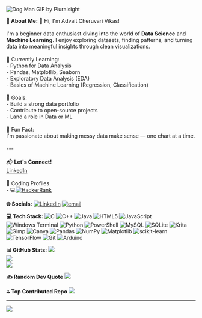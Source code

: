 
![Dog Man GIF by Pluralsight](https://github.com/user-attachments/assets/2e921ffe-0c3c-41f2-aa01-b2d0f09bdba4)


 **💫 About Me:**
👋 Hi, I'm Advait Cheruvari Vikas!<br><br>I'm a beginner data enthusiast diving into the world of **Data Science** and **Machine Learning**. I enjoy exploring datasets, finding patterns, and turning data into meaningful insights through clean visualizations.<br><br> 🧠 Currently Learning:<br>- Python for Data Analysis<br>- Pandas, Matplotlib, Seaborn<br>- Exploratory Data Analysis (EDA)<br>- Basics of Machine Learning (Regression, Classification)<br><br> 🚀 Goals:<br>- Build a strong data portfolio<br>- Contribute to open-source projects<br>- Land a role in Data or ML<br><br> 🌱 Fun Fact:<br>I'm passionate about making messy data make sense — one chart at a time.<br><br>---<br><br>📬 **Let's Connect!**  <br>[LinkedIn](https://www.linkedin.com/in/advait-vikas-0007b8210/) <br><br> 🎯 Coding Profiles <br>- 💻[![HackerRank](https://img.shields.io/badge/HackerRank-1ba94c?style=for-the-badge&logo=hackerrank&logoColor=white)](https://www.hackerrank.com/profile/advaitvikas)



**🌐 Socials:**
[![LinkedIn](https://img.shields.io/badge/LinkedIn-%230077B5.svg?logo=linkedin&logoColor=white)](https://www.linkedin.com/in/advait-vikas-0007b8210/) [![email](https://img.shields.io/badge/Email-D14836?logo=gmail&logoColor=white)](mailto:advaitvikas13@gmail.com) 

**💻 Tech Stack:**
![C](https://img.shields.io/badge/c-%2300599C.svg?style=for-the-badge&logo=c&logoColor=white) ![C++](https://img.shields.io/badge/c++-%2300599C.svg?style=for-the-badge&logo=c%2B%2B&logoColor=white) ![Java](https://img.shields.io/badge/java-%23ED8B00.svg?style=for-the-badge&logo=openjdk&logoColor=white) ![HTML5](https://img.shields.io/badge/html5-%23E34F26.svg?style=for-the-badge&logo=html5&logoColor=white) ![JavaScript](https://img.shields.io/badge/javascript-%23323330.svg?style=for-the-badge&logo=javascript&logoColor=%23F7DF1E) ![Windows Terminal](https://img.shields.io/badge/Windows%20Terminal-%234D4D4D.svg?style=for-the-badge&logo=windows-terminal&logoColor=white) ![Python](https://img.shields.io/badge/python-3670A0?style=for-the-badge&logo=python&logoColor=ffdd54) ![PowerShell](https://img.shields.io/badge/PowerShell-%235391FE.svg?style=for-the-badge&logo=powershell&logoColor=white) ![MySQL](https://img.shields.io/badge/mysql-4479A1.svg?style=for-the-badge&logo=mysql&logoColor=white) ![SQLite](https://img.shields.io/badge/sqlite-%2307405e.svg?style=for-the-badge&logo=sqlite&logoColor=white) ![Krita](https://img.shields.io/badge/Krita-203759?style=for-the-badge&logo=krita&logoColor=EEF37B) ![Gimp](https://img.shields.io/badge/Gimp-657D8B?style=for-the-badge&logo=gimp&logoColor=FFFFFF) ![Canva](https://img.shields.io/badge/Canva-%2300C4CC.svg?style=for-the-badge&logo=Canva&logoColor=white) ![Pandas](https://img.shields.io/badge/pandas-%23150458.svg?style=for-the-badge&logo=pandas&logoColor=white) ![NumPy](https://img.shields.io/badge/numpy-%23013243.svg?style=for-the-badge&logo=numpy&logoColor=white) ![Matplotlib](https://img.shields.io/badge/Matplotlib-%23ffffff.svg?style=for-the-badge&logo=Matplotlib&logoColor=black) ![scikit-learn](https://img.shields.io/badge/scikit--learn-%23F7931E.svg?style=for-the-badge&logo=scikit-learn&logoColor=white) ![TensorFlow](https://img.shields.io/badge/TensorFlow-%23FF6F00.svg?style=for-the-badge&logo=TensorFlow&logoColor=white) ![Git](https://img.shields.io/badge/git-%23F05033.svg?style=for-the-badge&logo=git&logoColor=white) ![Arduino](https://img.shields.io/badge/-Arduino-00979D?style=for-the-badge&logo=Arduino&logoColor=white)

**📊 GitHub Stats:**
![](https://github-readme-stats.vercel.app/api?username=advait-vikas&theme=dark&hide_border=true&include_all_commits=false&count_private=false)<br/>
![](https://nirzak-streak-stats.vercel.app/?user=advait-vikas&theme=dark&hide_border=true)<br/>
![](https://github-readme-stats.vercel.app/api/top-langs/?username=advait-vikas&theme=dark&hide_border=true&include_all_commits=false&count_private=false&layout=compact)

**✍️ Random Dev Quote**
![](https://quotes-github-readme.vercel.app/api?type=horizontal&theme=tokyonight)

**🔝 Top Contributed Repo**
![](https://github-contributor-stats.vercel.app/api?username=advait-vikas&limit=5&theme=dracula&combine_all_yearly_contributions=true)

---
[![](https://visitcount.itsvg.in/api?id=advait-vikas&icon=0&color=11)](https://visitcount.itsvg.in)

<!-- Proudly created with GPRM ( https://gprm.itsvg.in ) -->
